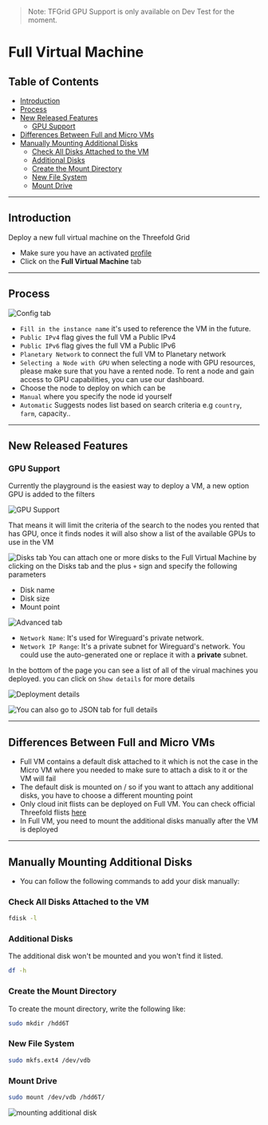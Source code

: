 > Note: TFGrid GPU Support is only available on Dev Test for the moment.

<h1> Full Virtual Machine </h1>

<h2> Table of Contents </h2>

- [Introduction](#introduction)
- [Process](#process)
- [New Released Features](#new-released-features)
  - [GPU Support](#gpu-support)
- [Differences Between Full and Micro VMs](#differences-between-full-and-micro-vms)
- [Manually Mounting Additional Disks](#manually-mounting-additional-disks)
  - [Check All Disks Attached to the VM](#check-all-disks-attached-to-the-vm)
  - [Additional Disks](#additional-disks)
  - [Create the Mount Directory](#create-the-mount-directory)
  - [New File System](#new-file-system)
  - [Mount Drive](#mount-drive)

***

## Introduction

Deploy a new full virtual machine on the Threefold Grid

- Make sure you have an activated [profile](./weblets_profile_manager.md)
- Click on the **Full Virtual Machine** tab
***
## Process

![Config tab](img/fullvm1.png)

- `Fill in the instance name` it's used to reference the VM in the future.
- `Public IPv4` flag gives the full VM a Public IPv4
- `Public IPv6` flag gives the full VM a Public IPv6
- `Planetary Network` to connect the full VM to Planetary network
- `Selecting a Node with GPU` when selecting a node with GPU resources, please make sure that you have a rented node. To rent a node and gain access to GPU capabilities, you can use our dashboard.
- Choose the node to deploy on which can be
- `Manual` where you specify the node id yourself
- `Automatic` Suggests nodes list based on search criteria e.g `country`, `farm`, capacity..
***
## New Released Features

### GPU Support

Currently the playground is the easiest way to deploy a VM, a new option GPU is added to the filters

![GPU Support](img/fullvm_gpu_support.png)

That means it will limit the criteria of the search to the nodes you rented that has GPU, once it finds nodes it will also show a list of the available GPUs to use in the VM

![Disks tab](img/fullvm2.png)
You can attach one or more disks to the Full Virtual Machine by clicking on the Disks tab and the plus `+` sign and specify the following parameters

- Disk name
- Disk size
- Mount point

![Advanced tab](img/fullvm7.jpg)

- `Network Name`: It's used for Wireguard's private network.
- `Network IP Range`: It's a private subnet for Wireguard's network. You could use the auto-generated one or replace it with a **private** subnet.

In the bottom of the page you can see a list of all of the virual machines you deployed. you can click on `Show details` for more details

![Deployment details](img/fullvm4.png)

![You can also go to JSON tab for full details](img/fullvm5.png)
***
## Differences Between Full and Micro VMs

- Full VM contains a default disk attached to it which is not the case in the Micro VM where you needed to make sure to attach a disk to it or the VM will fail
- The default disk is mounted on / so if you want to attach any additional disks, you have to choose a different mounting point
- Only cloud init flists can be deployed on Full VM. You can check official Threefold flists [here](https://hub.grid.tf/tf-official-vms)
- In Full VM, you need to mount the additional disks manually after the VM is deployed
***
## Manually Mounting Additional Disks

- You can follow the following commands to add your disk manually:

### Check All Disks Attached to the VM

```bash
fdisk -l
```

### Additional Disks

The additional disk won't be mounted and you won't find it listed.

```bash
df -h
```

### Create the Mount Directory

To create the mount directory, write the following like:

```bash
sudo mkdir /hdd6T
```

### New File System

```bash
sudo mkfs.ext4 /dev/vdb
```

### Mount Drive

```bash
sudo mount /dev/vdb /hdd6T/
```

![mounting additional disk](img/fullvm6.png)
